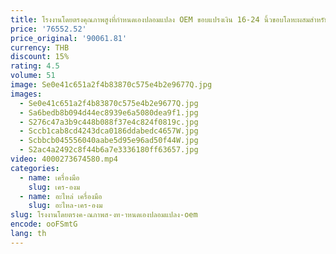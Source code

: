 ```yaml
---
title: โรงงานโดยตรงคุณภาพสูงที่กําหนดเองปลอมแปลง OEM ขอบแปรงเงิน 16-24 นิ้วขอบโลหะผสมสําหรับรถยนต์ล้อรถโดยสารอะไหล่รถยนต์
price: '76552.52'
price_original: '90061.81'
currency: THB
discount: 15%
rating: 4.5
volume: 51
image: Se0e41c651a2f4b83870c575e4b2e9677Q.jpg
images:
  - Se0e41c651a2f4b83870c575e4b2e9677Q.jpg
  - Sa6bedb8b094d44ec8939e6a5080dea9f1.jpg
  - S276c47a3b9c448b088f37e4c824f0819c.jpg
  - Sccb1cab8cd4243dca0186ddabedc4657W.jpg
  - Scbbcb045556040aabe5d95e96ad50f44W.jpg
  - S2ac4a2492c8f44b6a7e3336180ff63657.jpg
video: 4000273674580.mp4
categories:
  - name: เครื่องมือ
    slug: เคร-องม
  - name: อะไหล่ เครื่องมือ
    slug: อะไหล-เคร-องม
slug: โรงงานโดยตรงค-ณภาพส-งท-าหนดเองปลอมแปลง-oem
encode: ooFSmtG
lang: th
---
```

  